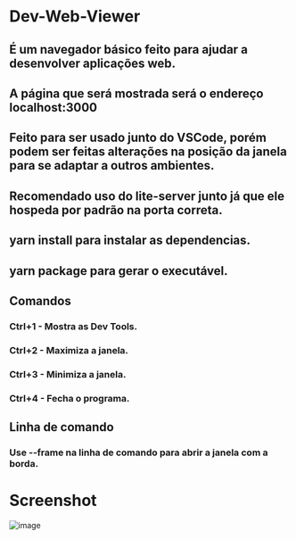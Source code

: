 # Dev-Web-Viewer

## É um navegador básico feito para ajudar a desenvolver aplicações web.
## A página que será mostrada será o endereço localhost:3000
## Feito para ser usado junto do VSCode, porém podem ser feitas alterações na posição da janela para se adaptar a outros ambientes.
## Recomendado uso do lite-server junto já que ele hospeda por padrão na porta correta.

## yarn install para instalar as dependencias.
## yarn package para gerar o executável.

## Comandos
### Ctrl+1 - Mostra as Dev Tools.
### Ctrl+2 - Maximiza a janela.
### Ctrl+3 - Minimiza a janela.
### Ctrl+4 - Fecha o programa.

## Linha de comando
### Use --frame na linha de comando para abrir a janela com a borda.

# Screenshot
![image](https://user-images.githubusercontent.com/49623348/82718565-8be15e00-9c79-11ea-9f80-36c5c1ab3abe.png)
